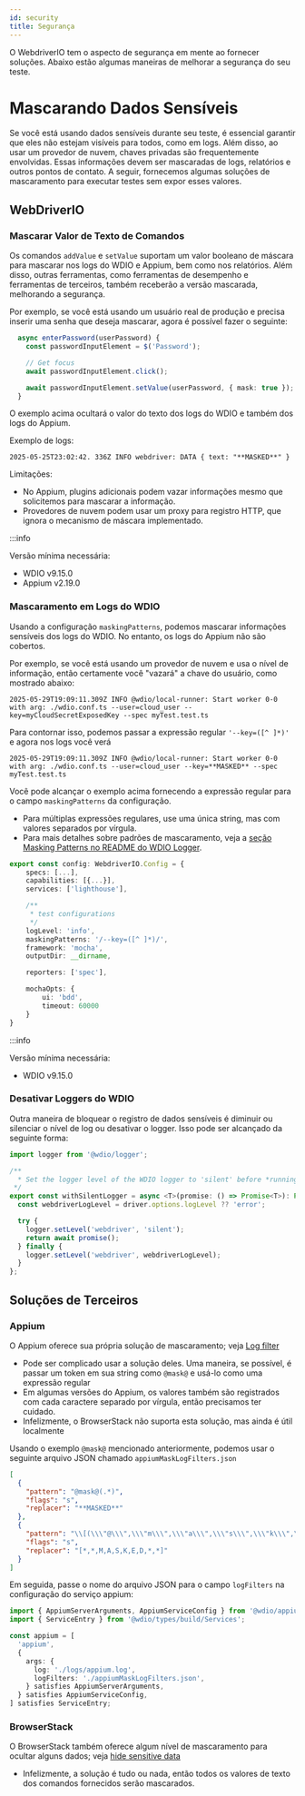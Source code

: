 ```yaml
---
id: security
title: Segurança
---
```


O WebdriverIO tem o aspecto de segurança em mente ao fornecer soluções. Abaixo estão algumas maneiras de melhorar a segurança do seu teste.

# Mascarando Dados Sensíveis

Se você está usando dados sensíveis durante seu teste, é essencial garantir que eles não estejam visíveis para todos, como em logs. Além disso, ao usar um provedor de nuvem, chaves privadas são frequentemente envolvidas. Essas informações devem ser mascaradas de logs, relatórios e outros pontos de contato. A seguir, fornecemos algumas soluções de mascaramento para executar testes sem expor esses valores.

## WebDriverIO

### Mascarar Valor de Texto de Comandos

Os comandos `addValue` e `setValue` suportam um valor booleano de máscara para mascarar nos logs do WDIO e Appium, bem como nos relatórios. Além disso, outras ferramentas, como ferramentas de desempenho e ferramentas de terceiros, também receberão a versão mascarada, melhorando a segurança.

Por exemplo, se você está usando um usuário real de produção e precisa inserir uma senha que deseja mascarar, agora é possível fazer o seguinte:

```ts
  async enterPassword(userPassword) {
    const passwordInputElement = $('Password');

    // Get focus
    await passwordInputElement.click();

    await passwordInputElement.setValue(userPassword, { mask: true });
  }
```

O exemplo acima ocultará o valor do texto dos logs do WDIO e também dos logs do Appium.

Exemplo de logs:
```text
2025-05-25T23:02:42. 336Z INFO webdriver: DATA { text: "**MASKED**" }
```

Limitações:
  - No Appium, plugins adicionais podem vazar informações mesmo que solicitemos para mascarar a informação.
  - Provedores de nuvem podem usar um proxy para registro HTTP, que ignora o mecanismo de máscara implementado.

:::info

Versão mínima necessária:
 - WDIO v9.15.0
 - Appium v2.19.0

### Mascaramento em Logs do WDIO

Usando a configuração `maskingPatterns`, podemos mascarar informações sensíveis dos logs do WDIO. No entanto, os logs do Appium não são cobertos.

Por exemplo, se você está usando um provedor de nuvem e usa o nível de informação, então certamente você "vazará" a chave do usuário, como mostrado abaixo:

```text
2025-05-29T19:09:11.309Z INFO @wdio/local-runner: Start worker 0-0 with arg: ./wdio.conf.ts --user=cloud_user --key=myCloudSecretExposedKey --spec myTest.test.ts
```

Para contornar isso, podemos passar a expressão regular `'--key=([^ ]*)'` e agora nos logs você verá

```text
2025-05-29T19:09:11.309Z INFO @wdio/local-runner: Start worker 0-0 with arg: ./wdio.conf.ts --user=cloud_user --key=**MASKED** --spec myTest.test.ts
```

Você pode alcançar o exemplo acima fornecendo a expressão regular para o campo `maskingPatterns` da configuração.
  - Para múltiplas expressões regulares, use uma única string, mas com valores separados por vírgula.
  - Para mais detalhes sobre padrões de mascaramento, veja a [seção Masking Patterns no README do WDIO Logger](https://github.com/webdriverio/webdriverio/blob/main/packages/wdio-logger/README.md#masking-patterns).

```ts
export const config: WebdriverIO.Config = {
    specs: [...],
    capabilities: [{...}],
    services: ['lighthouse'],

    /**
     * test configurations
     */
    logLevel: 'info',
    maskingPatterns: '/--key=([^ ]*)/',
    framework: 'mocha',
    outputDir: __dirname,

    reporters: ['spec'],

    mochaOpts: {
        ui: 'bdd',
        timeout: 60000
    }
}
```

:::info

Versão mínima necessária:
 - WDIO v9.15.0

### Desativar Loggers do WDIO

Outra maneira de bloquear o registro de dados sensíveis é diminuir ou silenciar o nível de log ou desativar o logger.
Isso pode ser alcançado da seguinte forma:

```ts
import logger from '@wdio/logger';

/**
  * Set the logger level of the WDIO logger to 'silent' before *running a promise, which helps hide sensitive information in the logs.
 */
export const withSilentLogger = async <T>(promise: () => Promise<T>): Promise<T> => {
  const webdriverLogLevel = driver.options.logLevel ?? 'error';

  try {
    logger.setLevel('webdriver', 'silent');
    return await promise();
  } finally {
    logger.setLevel('webdriver', webdriverLogLevel);
  }
};
```

## Soluções de Terceiros

### Appium
O Appium oferece sua própria solução de mascaramento; veja [Log filter](https://appium.io/docs/en/latest/guides/log-filters/)
 - Pode ser complicado usar a solução deles. Uma maneira, se possível, é passar um token em sua string como `@mask@` e usá-lo como uma expressão regular
 - Em algumas versões do Appium, os valores também são registrados com cada caractere separado por vírgula, então precisamos ter cuidado.
 - Infelizmente, o BrowserStack não suporta esta solução, mas ainda é útil localmente
 
Usando o exemplo `@mask@` mencionado anteriormente, podemos usar o seguinte arquivo JSON chamado `appiumMaskLogFilters.json`
```json
[
  {
    "pattern": "@mask@(.*)",
    "flags": "s",
    "replacer": "**MASKED**"
  },
  {
    "pattern": "\\[(\\\"@\\\",\\\"m\\\",\\\"a\\\",\\\"s\\\",\\\"k\\\",\\\"@\\\",\\S+)\\]",
    "flags": "s",
    "replacer": "[*,*,M,A,S,K,E,D,*,*]"
  }
]
```

Em seguida, passe o nome do arquivo JSON para o campo `logFilters` na configuração do serviço appium:
```ts
import { AppiumServerArguments, AppiumServiceConfig } from '@wdio/appium-service';
import { ServiceEntry } from '@wdio/types/build/Services';

const appium = [
  'appium',
  {
    args: {
      log: './logs/appium.log',
      logFilters: './appiumMaskLogFilters.json',
    } satisfies AppiumServerArguments,
  } satisfies AppiumServiceConfig,
] satisfies ServiceEntry;
```

### BrowserStack

O BrowserStack também oferece algum nível de mascaramento para ocultar alguns dados; veja [hide sensitive data](https://www.browserstack.com/docs/automate/selenium/hide-sensitive-data)
 - Infelizmente, a solução é tudo ou nada, então todos os valores de texto dos comandos fornecidos serão mascarados.